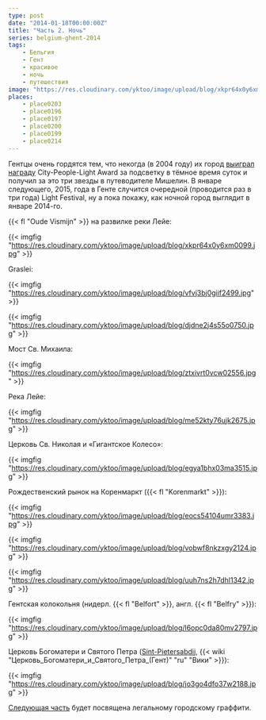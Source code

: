 ```yaml
---
type: post
date: "2014-01-18T00:00:00Z"
title: "Часть 2. Ночь"
series: belgium-ghent-2014
tags:
    - Бельгия
    - Гент
    - красивое
    - ночь
    - путешествия
image: "https://res.cloudinary.com/yktoo/image/upload/blog/xkpr64x0y6xm0099.jpg"
places:
    - place0203
    - place0196
    - place0197
    - place0200
    - place0199
    - place0214
---
```


Гентцы очень гордятся тем, что некогда (в 2004 году) их город [выиграл награду](http://www.visitgent.be/en/node/8326) City-People-Light Award за подсветку в тёмное время суток и получил за это три звезды в путеводителе Мишелин. В январе следующего, 2015, года в Генте случится очередной (проводится раз в три года) Light Festival, ну а пока покажу, как ночной город выглядит в январе 2014-го.

<!--more-->

{{< fl "Oude Vismijn" >}} на развилке реки Лейе:

{{< imgfig "https://res.cloudinary.com/yktoo/image/upload/blog/xkpr64x0y6xm0099.jpg" >}}

Graslei:

{{< imgfig "https://res.cloudinary.com/yktoo/image/upload/blog/vfvj3bj0giif2499.jpg" >}}

{{< imgfig "https://res.cloudinary.com/yktoo/image/upload/blog/djdne2j4s55o0750.jpg" >}}

Мост Св. Михаила:

{{< imgfig "https://res.cloudinary.com/yktoo/image/upload/blog/ztxivrt0vcw02556.jpg" >}}

Река Лейе:

{{< imgfig "https://res.cloudinary.com/yktoo/image/upload/blog/me52kty76ujk2675.jpg" >}}

Церковь Св. Николая и «Гигантское Колесо»:

{{< imgfig "https://res.cloudinary.com/yktoo/image/upload/blog/egya1bhx03ma3515.jpg" >}}

Рождественский рынок на Коренмаркт ({{< fl "Korenmarkt" >}}):

{{< imgfig "https://res.cloudinary.com/yktoo/image/upload/blog/eocs54104umr3383.jpg" >}}

{{< imgfig "https://res.cloudinary.com/yktoo/image/upload/blog/vobwf8nkzxgy2124.jpg" >}}

{{< imgfig "https://res.cloudinary.com/yktoo/image/upload/blog/uuh7ns2h7dhl1342.jpg" >}}

Гентская колокольня (нидерл. {{< fl "Belfort" >}}, англ. {{< fl "Belfry" >}}):

{{< imgfig "https://res.cloudinary.com/yktoo/image/upload/blog/l6opc0da80mv2797.jpg" >}}

Церковь Богоматери и Святого Петра ([Sint-Pietersabdij](http://www.sintpietersabdijgent.be/), {{< wiki "Церковь_Богоматери_и_Святого_Петра_(Гент)" "ru" "Вики" >}}):

{{< imgfig "https://res.cloudinary.com/yktoo/image/upload/blog/jo3go4dfo37w2188.jpg" >}}

[Следующая часть](0214) будет посвящена легальному городскому граффити.
